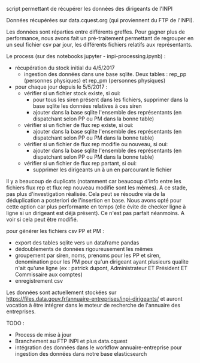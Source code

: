 script permettant de récupérer les données des dirigeants de l'INPI

Données récupérées sur data.cquest.org (qui proviennent du FTP de l'INPI).

Les données sont réparties entre différents greffes. Pour gagner plus de performance, nous avons fait un pré-traitement permettant de regrouper en un seul fichier csv par jour, les différents fichiers relatifs aux représentants.

Le process (sur des notebooks jupyter - inpi-processing.ipynb) :

- récupération du stock initial du 4/5/2017
  - ingestion des données dans une base sqlite. Deux tables : rep_pp (personnes physiques) et rep_pm (personnes physiques)
- pour chaque jour depuis le 5/5/2017 :
  - vérifier si un fichier stock existe, si oui:
    - pour tous les siren présent dans les fichiers, supprimer dans la base sqlite les données relatives à ces siren
    - ajouter dans la base sqlite l'ensemble des représentants (en dispatchant selon PP ou PM dans la bonne table)
  - vérifier si un fichier de flux rep existe, si oui:
    - ajouter dans la base sqlite l'ensemble des représentants (en dispatchant selon PP ou PM dans la bonne table)
  - vérifier si un fichier de flux rep modifie ou nouveau, si oui:
    - ajouter dans la base sqlite l'ensemble des représentants (en dispatchant selon PP ou PM dans la bonne table)
  - vérifier si un fichier de flux rep partant, si oui:
    - supprimer les dirigeants un à un en parcourant le fichier

Il y a beaucoup de duplicats (notamment car beaucoup d'info entre les fichiers flux rep et flux rep nouveau modifie sont les mêmes). A ce stade, pas plus d'investigation réalisée. Cela peut se résoudre via de la déduplication a posteriori de l'insertion en base.
Nous avons opté pour cette option car plus performante en temps (elle évite de checker ligne à ligne si un dirigeant est déjà présent). Ce n'est pas parfait néanmoins. A voir si cela peut être modifié.

pour générer les fichiers csv PP et PM :
- export des tables sqlite vers un dataframe pandas
- dédoublements de données rigoureusement les mêmes
- groupement par siren, noms, prenoms pour les PP et siren, denomination pour les PM pour qu'un dirigeant ayant plusieurs qualite n'ait qu'une ligne (ex : patrick dupont, Administrateur ET Président ET Commissaire aux comptes)
- enregistrement csv

Les données sont actuellement stockées sur https://files.data.gouv.fr/annuaire-entreprises/inpi-dirigeants/ et auront vocation à être intégrer dans le moteur de recherche de l'annuaire des entreprises.

TODO :
- Process de mise à jour
- Branchement au FTP INPI et plus data.cquest
- intégration des données dans le workflow annuaire-entreprise pour ingestion des données dans notre base elasticsearch
